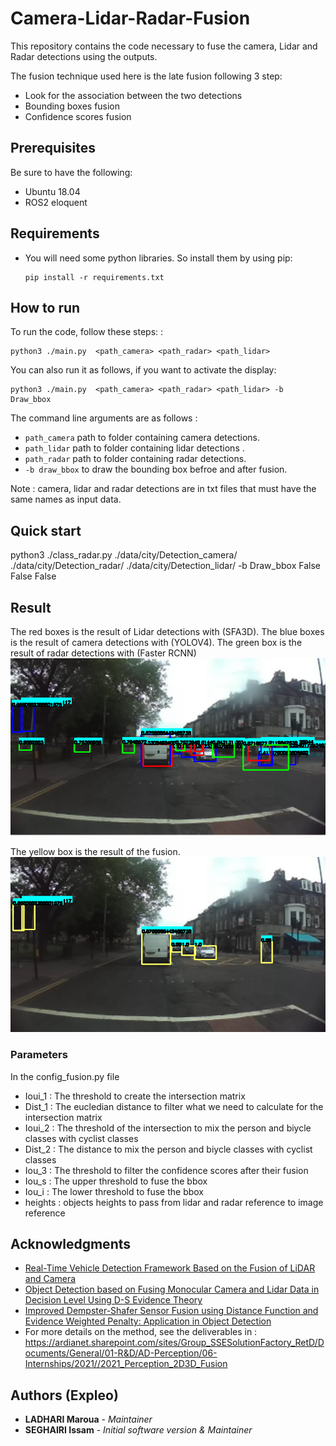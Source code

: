 # Camera-Lidar-Radar-Fusion

This repository contains the code necessary to fuse the camera, Lidar and Radar detections using the outputs.

The fusion technique used here is the late fusion following 3 step:

- Look for the association between the two detections
- Bounding boxes fusion 
- Confidence scores fusion 

## **Prerequisites**

Be sure to have the following: 

- Ubuntu 18.04
- ROS2 eloquent

## **Requirements**

* You will need some python libraries. So install them by using pip:

  ```
  pip install -r requirements.txt
  ```

## **How to run**

To run the code, follow these steps: :

  ```
  python3 ./main.py  <path_camera> <path_radar> <path_lidar> 
  ```
You can also run it as follows, if you want to activate the display:

  ```
  python3 ./main.py  <path_camera> <path_radar> <path_lidar> -b Draw_bbox
  ```

The command line arguments are as follows :
- `path_camera` path to folder containing camera detections.
- `path_lidar` path to folder containing lidar detections .
- `path_radar` path to folder containing radar detections.
- `-b draw_bbox` to draw the bounding box befroe and after fusion.

Note : camera, lidar and radar detections are in txt files that must have the same names as input data. 

## **Quick start**


python3 ./class_radar.py ./data/city/Detection_camera/  ./data/city/Detection_radar/ ./data/city/Detection_lidar/ -b Draw_bbox False False False


## Result


The red boxes is the result of Lidar detections with (SFA3D). The blue boxes is the result of camera detections with (YOLOV4). The green box is the result of radar detections with (Faster RCNN)
![](./Result/Detection_lidar_camera_radar.png)

The yellow box is the result of the fusion.
![](./Result/Result_fusion.png)


### **Parameters**

In the config_fusion.py file

  
- Ioui_1 : The threshold to create the intersection matrix
- Dist_1 : The eucledian distance to filter what we need to calculate for the intersection matrix
- Ioui_2 : The threshold of the intersection to mix the person and biycle classes with cyclist classes 
- Dist_2 : The distance to mix the person and biycle classes with cyclist classes 
- Iou_3  : The threshold to filter the confidence scores after their fusion
- Iou_s  : The upper threshold to fuse the bbox
- Iou_i  : The lower threshold to fuse the bbox
- heights : objects heights to pass from lidar and radar reference to image reference

## **Acknowledgments**
* [Real-Time Vehicle Detection Framework Based on the Fusion of LiDAR and Camera](https://www.mdpi.com/2079-9292/9/3/451)
* [Object Detection based on Fusing Monocular Camera and Lidar Data in Decision Level Using D-S Evidence Theory ](https://ieeexplore.ieee.org/document/9216767)
* [Improved Dempster-Shafer Sensor Fusion using Distance Function and Evidence Weighted Penalty: Application in Object Detection](https://www.scitepress.org/Papers/2019/79171/79171.pdf)
* For more details on the method, see the deliverables in : https://ardianet.sharepoint.com/sites/Group_SSESolutionFactory_RetD/Documents/General/01-R&D/AD-Perception/06-Internships/2021//2021_Perception_2D3D_Fusion


## **Authors (Expleo)**

* **LADHARI Maroua** - *Maintainer*
* **SEGHAIRI Issam** - *Initial software version & Maintainer*


